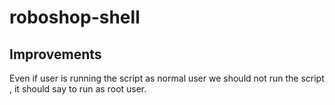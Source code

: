 # roboshop-shell

## Improvements
Even if user is running the script as normal user we should not run the script , it should say to run as root user.

